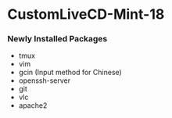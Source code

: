 # CustomLiveCD-Mint-18

### Newly Installed Packages
* tmux
* vim
* gcin (Input method for Chinese)
* openssh-server
* git
* vlc
* apache2
